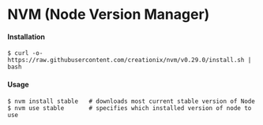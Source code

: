 NVM (Node Version Manager)
==========================


#### Installation

	$ curl -o- https://raw.githubusercontent.com/creationix/nvm/v0.29.0/install.sh | bash

#### Usage

	$ nvm install stable   # downloads most current stable version of Node
	$ nvm use stable       # specifies which installed version of node to use
